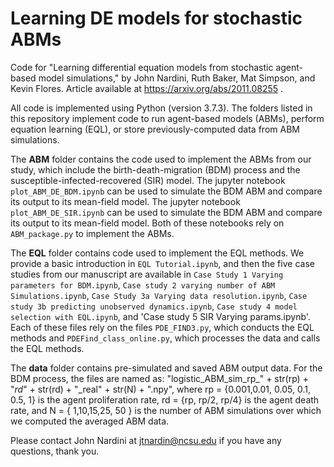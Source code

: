 # Learning DE models for stochastic ABMs
 Code for "Learning differential equation models from stochastic agent-based model simulations," by John Nardini, Ruth Baker, Mat Simpson, and Kevin Flores. Article available at https://arxiv.org/abs/2011.08255 .
 
 All code is implemented using Python (version 3.7.3). The folders listed in this repository implement code to run agent-based models (ABMs), perform equation learning (EQL), or store previously-computed data from ABM simulations.
 
 The **ABM** folder contains the code used to implement the ABMs from our study, which include the birth-death-migration (BDM) process and the susceptible-infected-recovered (SIR) model.  The jupyter notebook `plot_ABM_DE_BDM.ipynb` can be used to simulate the BDM ABM and compare its output to its mean-field model. The jupyter notebook `plot_ABM_DE_SIR.ipynb` can be used to simulate the BDM ABM and compare its output to its mean-field model. Both of these notebooks rely on `ABM_package.py` to implement the ABMs.
 
The **EQL** folder contains code used to implement the EQL methods. We provide a basic introduction in  `EQL Tutorial.ipynb`, and then the five case studies from our manuscript are available in `Case Study 1 Varying parameters for BDM.ipynb`, `Case study 2 varying number of ABM Simulations.ipynb`, `Case Study 3a Varying data resolution.ipynb`, `Case study 3b predicting unobserved dynamics.ipynb`, `Case study 4 model selection with EQL.ipynb`, and 'Case study 5 SIR Varying params.ipynb'. Each of these files rely on the files `PDE_FIND3.py`, which conducts the EQL methods and `PDEFind_class_online.py`, which processes the data and calls the EQL methods.
 
 The **data** folder contains pre-simulated and saved ABM output data. For the BDM process, the files are named as: "logistic_ABM_sim_rp_" + str(rp) + "_rd_" + str(rd) + "_real" + str(N) + ".npy", where rp = {0.001,0.01, 0.05, 0.1, 0.5, 1} is the agent proliferation rate, rd = {rp, rp/2, rp/4} is the agent death rate, and N = { 1,10,15,25, 50 } is the number of ABM simulations over which we computed the averaged ABM data.
 
 Please contact John Nardini at jtnardin@ncsu.edu if you have any questions, thank you.

